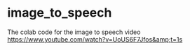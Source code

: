 # image_to_speech
The colab code for the image to speech video https://www.youtube.com/watch?v=UoUS6F7Jfos&amp;t=1s
